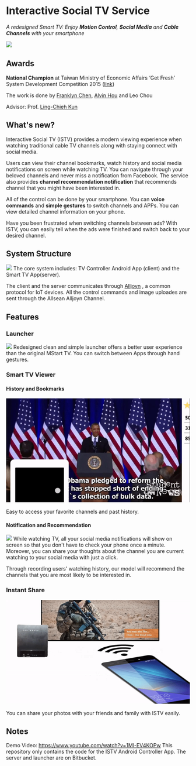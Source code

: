 # Interactive Social TV Service
*A redesigned Smart TV: Enjoy **Motion Control**, **Social Media** and **Cable Channels** with your smartphone*

![](https://i.imgur.com/bZPpZxg.png)

## Awards
**National Champion** at Taiwan Ministry of Economic Affairs ‘Get Fresh’ System Development Competition 2015 ([link](http://www.getfresh.org.tw/achievement_detail.aspx?No=249))

The work is done by [Franklyn Chen](https://github.com/franklynChen), [Alvin Hou](https://github.com/CryoliteZ) and Leo Chou

Advisor: Prof. [Ling-Chieh Kun](http://www.im.ntu.edu.tw/~lckung/)


## What's new?
Interactive Social TV (ISTV) provides a modern viewing experience when watching traditional cable TV channels along with staying connect with social media.

Users can view their channel bookmarks, watch history and social media notifications on screen while watching TV. You can navigate through your beloved channels and never miss a notification from Facebook. The service also provides **channel recommendation notification** that recommends channel that you might have been interested in.

All of the control can be done by your smartphone. You can **voice commands** and  **simple gestures** to switch channels and APPs. You can view detailed channel information on your phone. 

Have you been frustrated when switching channels between ads?  With ISTV, you can easily tell when the ads were finished and switch back to your desired channel. 

## System Structure
![](https://i.imgur.com/8vApyFc.png)
The core system includes: TV Controller Android App (client) and the Smart TV App(server).

The client and the server communicates through [Alljoyn](https://openconnectivity.org/developer/reference-implementation/alljoyn) , a common protocol for IoT devices. All the control commands and image uploades are sent through the Allsean Alljoyn Channel.

## Features
### Launcher
![](https://i.imgur.com/CSltuML.png)
Redesigned clean and simple launcher offers a better user experience than the original MStart TV. You can switch between Apps through hand gestures.

### Smart TV Viewer

#### History and Bookmarks
![](demo/bookmark.gif)

Easy to access your favorite channels and past history.

#### Notification and Recommendation
![](https://i.imgur.com/QdBFOSb.png)
While watching TV, all your social media notifications will show on screen so that you don't have to check your phone once a minute. Moreover, you can share your thoughts about the channel you are current watching to your social media with just a click.

Through recording users' watching history, our model will recommend the channels that you are most likely to be interested in.

### Instant Share

![](demo/image-upload.gif)

You can share your photos with your friends and family with ISTV easily.

## Notes
Demo Video: https://www.youtube.com/watch?v=1Ml-EV4KOPw
This repository only contains the code for the ISTV Android Controller App. The server and launcher are on Bitbucket.  



